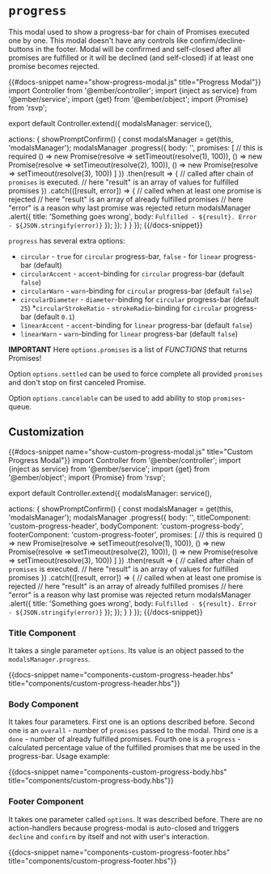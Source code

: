 # `progress`

This modal used to show a progress-bar for chain of Promises executed one by one. This modal doesn't have any controls like confirm/decline-buttons in the footer. Modal will be confirmed and self-closed after all promises are fulfilled or it will be declined (and self-closed) if at least one promise becomes rejected.

{{#docs-snippet name="show-progress-modal.js" title="Progress Modal"}}
import Controller from '@ember/controller';
import {inject as service} from '@ember/service';
import {get} from '@ember/object';
import {Promise} from 'rsvp';

export default Controller.extend({
  modalsManager: service(),

  actions: {
    showPromptConfirm() {
      const modalsManager = get(this, 'modalsManager');
      modalsManager
        .progress({
          body: '',
          promises: [ // this is required
            () => new Promise(resolve => setTimeout(resolve(1), 100)),
            () => new Promise(resolve => setTimeout(resolve(2), 100)),
            () => new Promise(resolve => setTimeout(resolve(3), 100))
          ]
        })
        .then(result => {
          // called after chain of `promises` is executed.
          // here "result" is an array of values for fulfilled promises
        })
        .catch(([result, error]) => {
          // called when at least one promise is rejected
          // here "result" is an array of already fulfilled promises
          // here "error" is a reason why last promise was rejected
          return modalsManager
            .alert({
              title: 'Something goes wrong',
              body: `Fulfilled - ${result}. Error - ${JSON.stringify(error)}`
            });
        });
    }
  }
});
{{/docs-snippet}}

`progress` has several extra options:

* `circular` - `true` for `circular` progress-bar, `false` - for `linear` progress-bar (default)
* `circularAccent` - `accent`-binding for `circular` progress-bar (default `false`)
* `circularWarn` - `warn`-binding for `circular` progress-bar (default `false`)
* `circularDiameter` - `diameter`-binding for `circular` progress-bar (default `25`)
*`circularStrokeRatio` - `strokeRadio`-binding for `circular` progress-bar (default `0.1`)
* `linearAccent` - `accent`-binding for `linear` progress-bar (default `false`)
* `linearWarn` - `warn`-binding for `linear` progress-bar (default `false`)
 
**IMPORTANT** Here `options.promises` is a list of _FUNCTIONS_ that returns Promises!
 
Option `options.settled` can be used to force complete all provided `promises` and don't stop on first canceled Promise.
 
Option `options.cancelable` can be used to add ability to stop `promises`-queue.

## Customization

{{#docs-snippet name="show-custom-progress-modal.js" title="Custom Progress Modal"}}
import Controller from '@ember/controller';
import {inject as service} from '@ember/service';
import {get} from '@ember/object';
import {Promise} from 'rsvp';

export default Controller.extend({
  modalsManager: service(),

  actions: {
    showPromptConfirm() {
      const modalsManager = get(this, 'modalsManager');
      modalsManager
        .progress({
          body: '',
          titleComponent: 'custom-progress-header',
          bodyComponent: 'custom-progress-body',
          footerComponent: 'custom-progress-footer',
          promises: [ // this is required
            () => new Promise(resolve => setTimeout(resolve(1), 100)),
            () => new Promise(resolve => setTimeout(resolve(2), 100)),
            () => new Promise(resolve => setTimeout(resolve(3), 100))
          ]
        })
        .then(result => {
          // called after chain of `promises` is executed.
          // here "result" is an array of values for fulfilled promises
        })
        .catch(([result, error]) => {
          // called when at least one promise is rejected
          // here "result" is an array of already fulfilled promises
          // here "error" is a reason why last promise was rejected
          return modalsManager
            .alert({
              title: 'Something goes wrong',
              body: `Fulfilled - ${result}. Error - ${JSON.stringify(error)}`
            });
        });
    }
  }
});
{{/docs-snippet}}

### Title Component

It takes a single parameter `options`. Its value is an object passed to the `modalsManager.progress`.

{{docs-snippet name="components-custom-progress-header.hbs" title="components/custom-progress-header.hbs"}}

### Body Component

It takes four parameters. First one is an options described before. Second one is an `overall` - number of `promises` passed to the modal. Third one is a `done` - number of already fulfilled promises. Fourth one is a `progress` - calculated percentage value of the fulfilled promises that me be used in the progress-bar. Usage example:

{{docs-snippet name="components-custom-progress-body.hbs" title="components/custom-progress-body.hbs"}}

### Footer Component

It takes one parameter called `options`. It was described before. There are no action-handlers because progress-modal is auto-closed and triggers `decline` and `confirm` by itself and not with user's interaction.

{{docs-snippet name="components-custom-progress-footer.hbs" title="components/custom-progress-footer.hbs"}}